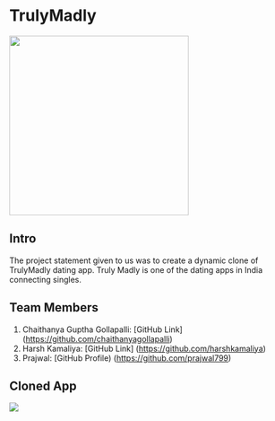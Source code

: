 # TrulyMadly

<img src="https://www.nextbigbrand.in/wp-content/uploads/2020/02/logo.png" width="320">

## Intro

The project statement given to us was to create a dynamic clone of TrulyMadly dating app.
Truly Madly is one of the dating apps in India connecting singles.

## Team Members

1) Chaithanya Guptha Gollapalli: [GitHub Link] (https://github.com/chaithanyagollapalli)
2) Harsh Kamaliya: [GitHub Link] (https://github.com/harshkamaliya)
3) Prajwal: [GitHub Profile) (https://github.com/prajwal799)

## Cloned App

<img src="https://giphy.com/embed/Xvik9fIBTKTyG0sm6I"/>
